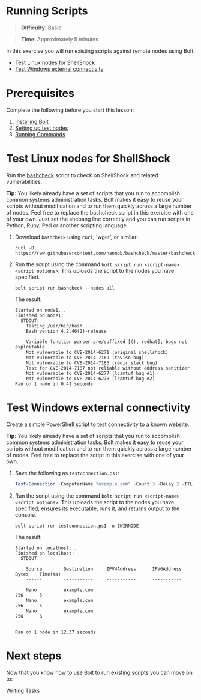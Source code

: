 # Running Scripts

> **Difficulty**: Basic

> **Time**: Approximately 5 minutes

In this exercise you will run existing scripts against remote nodes using Bolt.

- [Test Linux nodes for ShellShock](#test-linux-nodes-for-shellshock)
- [Test Windows external connectivity](#test-windows-external-connectivity)

# Prerequisites
Complete the following before you start this lesson:

1. [Installing Bolt](../01-installing-bolt)
1. [Setting up test nodes](../02-acquiring-nodes)
1. [Running Commands](../03-running-commands)

# Test Linux nodes for ShellShock
Run the [bashcheck](https://github.com/hannob/bashcheck) script to check on ShellShock and related vulnerabilities.

**Tip:** You likely already have a set of scripts that you run to accomplish common systems administration tasks. Bolt makes it easy to reuse your scripts without modification and to run them quickly across a large number of nodes. Feel free to replace the bashcheck script in this exercise with one of your own. Just set the shebang line correctly and you can run scripts in Python, Ruby, Perl or another scripting language.


1. Download `bashcheck` using `curl`, 'wget',  or similar:

    ```
    curl -O https://raw.githubusercontent.com/hannob/bashcheck/master/bashcheck
    ```

2. Run the script using the command `bolt script run <script-name> <script options>`. This uploads the script to the nodes you have specified. 

    ```
    bolt script run bashcheck --nodes all
    ```
    The result:
    ```    
    Started on node1...
    Finished on node1:
      STDOUT:
        Testing /usr/bin/bash ...
        Bash version 4.2.46(2)-release
    
        Variable function parser pre/suffixed [(), redhat], bugs not exploitable
        Not vulnerable to CVE-2014-6271 (original shellshock)
        Not vulnerable to CVE-2014-7169 (taviso bug)
        Not vulnerable to CVE-2014-7186 (redir_stack bug)
        Test for CVE-2014-7187 not reliable without address sanitizer
        Not vulnerable to CVE-2014-6277 (lcamtuf bug #1)
        Not vulnerable to CVE-2014-6278 (lcamtuf bug #2)
    Ran on 1 node in 0.41 seconds
    ```



# Test Windows external connectivity
Create a simple PowerShell script to test connectivity to a known website.

**Tip:** You likely already have a set of scripts that you run to accomplish common systems administration tasks. Bolt makes it easy to reuse your scripts without modification and to run them quickly across a large number of nodes. Feel free to replace the script in this exercise with one of your own.

1. Save the following as `testconnection.ps1`:

    ```powershell
    Test-Connection -ComputerName "example.com" -Count 3 -Delay 2 -TTL 255 -BufferSize 256 -ThrottleLimit 32
    ```

2. Run the script using the command `bolt script run <script-name> <script options>`. This uploads the script to the nodes you have specified, ensures its executable, runs it, and returns output to the console.

    ```
    bolt script run testconnection.ps1 -n $WINNODE
    ```
    The result:
    ```    
    Started on localhost...
    Finished on localhost:
      STDOUT:
    
        Source        Destination     IPV4Address      IPV6Address                              Bytes    Time(ms)
        ------        -----------     -----------      -----------                              -----    --------
        Nano          example.com                                                               256      5
        Nano          example.com                                                               256      5
        Nano          example.com                                                               256      6
    
    
    Ran on 1 node in 12.37 seconds
    ```

# Next steps

Now that you know how to use Bolt to run existing scripts you can move on to:

[Writing Tasks](../05-writing-tasks)
